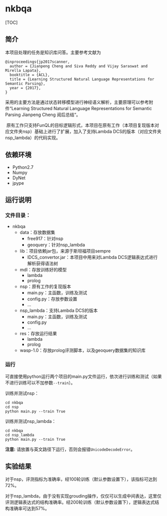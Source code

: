 # nkbqa

[TOC]

## 简介

本项目处理的任务是知识库问答。主要参考文献为

```
@inproceedings{jp2017scanner,
  author = {Jianpeng Cheng and Siva Reddy and Vijay Saraswat and Mirella Lapata},
  booktitle = {ACL},
  title = {Learning Structured Natural Language Representations for Semantic Parsing},
  year = {2017},
}
```

采用的主要方法是通过状态转移模型进行神经语义解析，主要原理可以参考附件“Learning Structured Natural Language Representations for Semantic Parsing Jianpeng Cheng 阅后总结“。

​	原有工作只支持$\mathsf{FunQL}$的目标逻辑形式，本项目在原有工作（本项目复现版本对应文件夹nsp）基础上进行了扩展，加入了支持$\mathsf{Lambda\ DCS}$的版本（对应文件夹nsp_lambda）的代码实现。

## 依赖环境

- Python2.7
- Numpy
- DyNet
- jpype

## 运行说明

### 文件目录：

- nkbqa
  - data：存放数据集
    - free917：针对nsp
    - geoquery：针对nsp_lambda
  - lib：项目依赖$\mathsf{jar}$包，来源于斯坦福项目sempre
    - lDCS_convertor.jar：本项目中用来对$\mathsf{Lambda\ DCS}$逻辑表达式进行解析获得语法树
  - mdl：存放训练好的模型
    - lambda
    - prolog
  - nsp：原有工作的复现版本
    - main.py：主函数，训练及测试
    - config.py：存放参数设置
    - ...
  - nsp_lambda：支持$\mathsf{Lambda\ DCS}$的版本
    - main.py：主函数，训练及测试
    - config.py
    - ...
  - res：存放运行结果
    - lambda
    - prolog
  - wasp-1.0：存放$\mathsf{prolog}$评测脚本，以及$\mathsf{geoquery}$数据集的知识库

### 运行

可直接使用python运行两个项目的main.py文件运行，依次进行训练和测试（如果不进行训练可以不加参数`--train`）。

训练并测试nsp：

```shell
cd nkbqa
cd nsp
python main.py --train True
```

训练并测试nsp_lambda：

```Shell
cd nkbqa
cd nsp_lambda
python main.py --train True
```

**注意:** 请放置与英文路径下运行，否则会报错`UnicodeDecodeError`。

## 实验结果

对于nsp，评测指标为准确率，经100轮训练（默认参数设置下），该指标可达到72%。

对于nsp_lambda，由于没有实现grouding操作，仅仅可以生成中间表达，这里仅评测逻辑表达式的结构准确率。经200轮训练（默认参数设置下），逻辑表达式结构准确率可达到57%。
